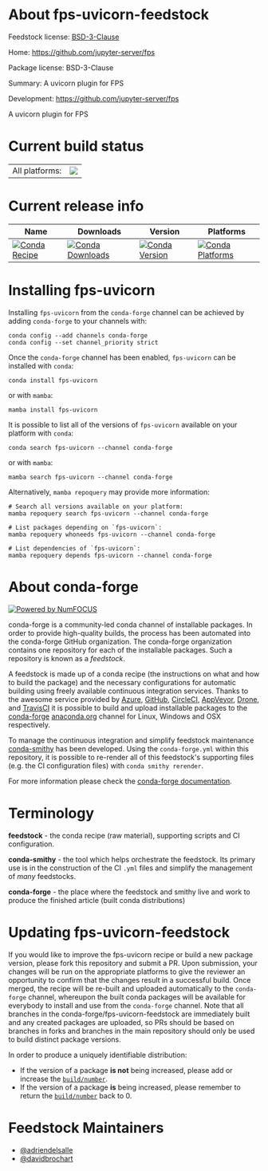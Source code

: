 About fps-uvicorn-feedstock
===========================

Feedstock license: [BSD-3-Clause](https://github.com/conda-forge/fps-uvicorn-feedstock/blob/main/LICENSE.txt)

Home: https://github.com/jupyter-server/fps

Package license: BSD-3-Clause

Summary: A uvicorn plugin for FPS

Development: https://github.com/jupyter-server/fps

A uvicorn plugin for FPS

Current build status
====================


<table><tr><td>All platforms:</td>
    <td>
      <a href="https://dev.azure.com/conda-forge/feedstock-builds/_build/latest?definitionId=13955&branchName=main">
        <img src="https://dev.azure.com/conda-forge/feedstock-builds/_apis/build/status/fps-uvicorn-feedstock?branchName=main">
      </a>
    </td>
  </tr>
</table>

Current release info
====================

| Name | Downloads | Version | Platforms |
| --- | --- | --- | --- |
| [![Conda Recipe](https://img.shields.io/badge/recipe-fps--uvicorn-green.svg)](https://anaconda.org/conda-forge/fps-uvicorn) | [![Conda Downloads](https://img.shields.io/conda/dn/conda-forge/fps-uvicorn.svg)](https://anaconda.org/conda-forge/fps-uvicorn) | [![Conda Version](https://img.shields.io/conda/vn/conda-forge/fps-uvicorn.svg)](https://anaconda.org/conda-forge/fps-uvicorn) | [![Conda Platforms](https://img.shields.io/conda/pn/conda-forge/fps-uvicorn.svg)](https://anaconda.org/conda-forge/fps-uvicorn) |

Installing fps-uvicorn
======================

Installing `fps-uvicorn` from the `conda-forge` channel can be achieved by adding `conda-forge` to your channels with:

```
conda config --add channels conda-forge
conda config --set channel_priority strict
```

Once the `conda-forge` channel has been enabled, `fps-uvicorn` can be installed with `conda`:

```
conda install fps-uvicorn
```

or with `mamba`:

```
mamba install fps-uvicorn
```

It is possible to list all of the versions of `fps-uvicorn` available on your platform with `conda`:

```
conda search fps-uvicorn --channel conda-forge
```

or with `mamba`:

```
mamba search fps-uvicorn --channel conda-forge
```

Alternatively, `mamba repoquery` may provide more information:

```
# Search all versions available on your platform:
mamba repoquery search fps-uvicorn --channel conda-forge

# List packages depending on `fps-uvicorn`:
mamba repoquery whoneeds fps-uvicorn --channel conda-forge

# List dependencies of `fps-uvicorn`:
mamba repoquery depends fps-uvicorn --channel conda-forge
```


About conda-forge
=================

[![Powered by
NumFOCUS](https://img.shields.io/badge/powered%20by-NumFOCUS-orange.svg?style=flat&colorA=E1523D&colorB=007D8A)](https://numfocus.org)

conda-forge is a community-led conda channel of installable packages.
In order to provide high-quality builds, the process has been automated into the
conda-forge GitHub organization. The conda-forge organization contains one repository
for each of the installable packages. Such a repository is known as a *feedstock*.

A feedstock is made up of a conda recipe (the instructions on what and how to build
the package) and the necessary configurations for automatic building using freely
available continuous integration services. Thanks to the awesome service provided by
[Azure](https://azure.microsoft.com/en-us/services/devops/), [GitHub](https://github.com/),
[CircleCI](https://circleci.com/), [AppVeyor](https://www.appveyor.com/),
[Drone](https://cloud.drone.io/welcome), and [TravisCI](https://travis-ci.com/)
it is possible to build and upload installable packages to the
[conda-forge](https://anaconda.org/conda-forge) [anaconda.org](https://anaconda.org/)
channel for Linux, Windows and OSX respectively.

To manage the continuous integration and simplify feedstock maintenance
[conda-smithy](https://github.com/conda-forge/conda-smithy) has been developed.
Using the ``conda-forge.yml`` within this repository, it is possible to re-render all of
this feedstock's supporting files (e.g. the CI configuration files) with ``conda smithy rerender``.

For more information please check the [conda-forge documentation](https://conda-forge.org/docs/).

Terminology
===========

**feedstock** - the conda recipe (raw material), supporting scripts and CI configuration.

**conda-smithy** - the tool which helps orchestrate the feedstock.
                   Its primary use is in the construction of the CI ``.yml`` files
                   and simplify the management of *many* feedstocks.

**conda-forge** - the place where the feedstock and smithy live and work to
                  produce the finished article (built conda distributions)


Updating fps-uvicorn-feedstock
==============================

If you would like to improve the fps-uvicorn recipe or build a new
package version, please fork this repository and submit a PR. Upon submission,
your changes will be run on the appropriate platforms to give the reviewer an
opportunity to confirm that the changes result in a successful build. Once
merged, the recipe will be re-built and uploaded automatically to the
`conda-forge` channel, whereupon the built conda packages will be available for
everybody to install and use from the `conda-forge` channel.
Note that all branches in the conda-forge/fps-uvicorn-feedstock are
immediately built and any created packages are uploaded, so PRs should be based
on branches in forks and branches in the main repository should only be used to
build distinct package versions.

In order to produce a uniquely identifiable distribution:
 * If the version of a package **is not** being increased, please add or increase
   the [``build/number``](https://docs.conda.io/projects/conda-build/en/latest/resources/define-metadata.html#build-number-and-string).
 * If the version of a package **is** being increased, please remember to return
   the [``build/number``](https://docs.conda.io/projects/conda-build/en/latest/resources/define-metadata.html#build-number-and-string)
   back to 0.

Feedstock Maintainers
=====================

* [@adriendelsalle](https://github.com/adriendelsalle/)
* [@davidbrochart](https://github.com/davidbrochart/)

